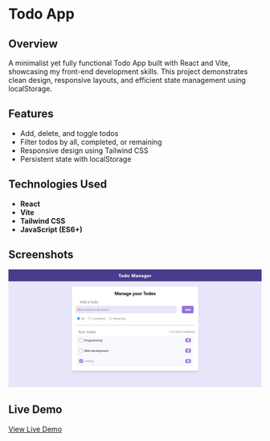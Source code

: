 # Todo App

## Overview

A minimalist yet fully functional Todo App built with React and Vite, showcasing my front-end development skills. This project demonstrates clean design, responsive layouts, and efficient state management using localStorage.

## Features

- Add, delete, and toggle todos
- Filter todos by all, completed, or remaining
- Responsive design using Tailwind CSS
- Persistent state with localStorage

## Technologies Used

- **React**
- **Vite**
- **Tailwind CSS**
- **JavaScript (ES6+)**

## Screenshots

![Todo App Screenshot](./screenshots/todo-app.webp)

## Live Demo

[View Live Demo](https://todo-app-one-alpha-55.vercel.app/)
